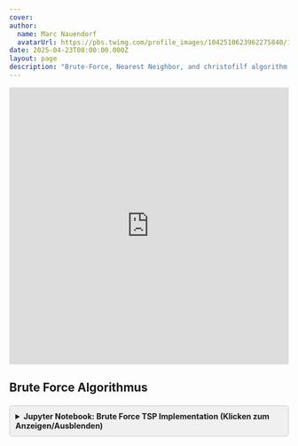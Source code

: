 ```yaml
---
cover: 
author:
  name: Marc Nauendorf
  avatarUrl: https://pbs.twimg.com/profile_images/1042510623962275840/1Iw_Mvud_400x400.jpg
date: 2025-04-23T00:00:00.000Z
layout: page
description: "Brute-Force, Nearest Neighbor, and christofilf algorithm | Traveling Salesman Problem (TSP)"
---
```


<iframe
    src="https://docs.google.com/viewer?url=https://github.com/Nr44suessauer/nr44suessauer.github.io/raw/main/assets/Presentation_with_marp/Algo_14.04.2025.pdf&embedded=true"
    style="width:100%; height:500px; border:none;">
</iframe>

## Brute Force Algorithmus

<client-only>
  <BruteForceVisualizer />

  <div class="notebook-container" style="margin-top: 20px; margin-bottom: 20px;">
    <details>
      <summary style="cursor: pointer; font-weight: bold; padding: 10px; background-color: #f0f0f0; border: 1px solid #ccc; border-radius: 5px;">
        Jupyter Notebook: Brute Force TSP Implementation (Klicken zum Anzeigen/Ausblenden)
      </summary>
      <div style="border: 1px solid #ddd; padding: 15px; margin-top: 10px; background-color: #f9f9f9;">
        <iframe
          src="https://nbviewer.org/github/nr44suessauer/notebooks/blob/main/TSP_BruteForce.ipynb"
          style="width:100%; height:800px; border:none;">
        </iframe>
      </div>
    </details>
  </div>
</client-only>

